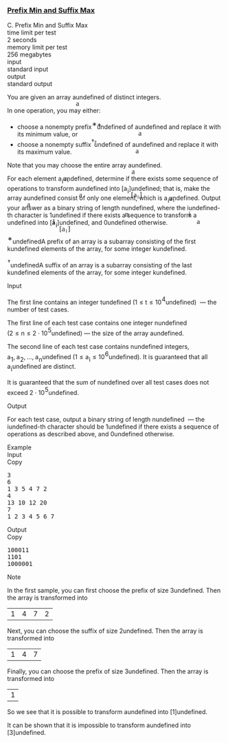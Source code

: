 <h3><a href="https://codeforces.com/contest/2123/problem/C" target="_blank" rel="noopener noreferrer">Prefix Min and Suffix Max</a></h3>
<div class="header"><div class="title">C. Prefix Min and Suffix Max</div><div class="time-limit"><div class="property-title">time limit per test</div>2 seconds</div><div class="memory-limit"><div class="property-title">memory limit per test</div>256 megabytes</div><div class="input-file input-standard"><div class="property-title">input</div>standard input</div><div class="output-file output-standard"><div class="property-title">output</div>standard output</div></div><div><p>You are given an array <span class="MathJax_Preview" style="color: inherit;"><span class="MJXp-math" id="MJXp-Span-1"><span class="MJXp-mi MJXp-italic" id="MJXp-Span-2">a</span></span></span><span class="MathJax MathJax_Processed" id="MathJax-Element-1-Frame" tabindex="0" style=""><nobr><span class="math" id="MathJax-Span-1"><span style="display: inline-block; position: relative; width: 0em; height: 0px; font-size: 122%;"><span style="position: absolute;"><span class="mrow" id="MathJax-Span-2"><span class="mi" id="MathJax-Span-3" style="font-family: MathJax_Math-italic;">a</span></span></span></span></span></nobr></span>undefined of <span class="tex-font-style-bf">distinct</span> integers.</p><p>In one operation, you may either: </p><ul> <li> choose a nonempty <span class="tex-font-style-bf">prefix</span><span class="MathJax_Preview" style="color: inherit;"><span class="MJXp-math" id="MJXp-Span-3"><span class="MJXp-msubsup" id="MJXp-Span-4"><span class="MJXp-mi" id="MJXp-Span-5" style="margin-right: 0.05em;"></span><span class="MJXp-mrow MJXp-script" id="MJXp-Span-6" style="vertical-align: 0.5em;"><span class="MJXp-mtext" id="MJXp-Span-7">∗</span></span></span></span></span><span class="MathJax MathJax_Processed" id="MathJax-Element-2-Frame" tabindex="0" style=""><nobr><span class="math" id="MathJax-Span-4"><span style="display: inline-block; position: relative; width: 0em; height: 0px; font-size: 122%;"><span style="position: absolute;"><span class="mrow" id="MathJax-Span-5"><span class="msubsup" id="MathJax-Span-6"><span style="display: inline-block; position: relative; width: 0.413em; height: 0px;"><span style="position: absolute; clip: rect(3.809em, 1000em, 4.16em, -999.997em); top: -3.978em; left: 0em;"><span class="mi" id="MathJax-Span-7"></span><span style="display: inline-block; width: 0px; height: 3.984em;"></span></span><span style="position: absolute; top: -4.33em; left: 0em;"><span class="texatom" id="MathJax-Span-8"><span class="mrow" id="MathJax-Span-9"><span class="mtext" id="MathJax-Span-10" style="font-size: 70.7%; font-family: MathJax_Main;">∗</span></span></span><span style="display: inline-block; width: 0px; height: 3.984em;"></span></span></span></span></span></span></span></span></nobr></span>undefined of <span class="MathJax_Preview" style="color: inherit;"><span class="MJXp-math" id="MJXp-Span-8"><span class="MJXp-mi MJXp-italic" id="MJXp-Span-9">a</span></span></span><span class="MathJax MathJax_Processed" id="MathJax-Element-3-Frame" tabindex="0" style=""><nobr><span class="math" id="MathJax-Span-11"><span style="display: inline-block; position: relative; width: 0em; height: 0px; font-size: 122%;"><span style="position: absolute;"><span class="mrow" id="MathJax-Span-12"><span class="mi" id="MathJax-Span-13" style="font-family: MathJax_Math-italic;">a</span></span></span></span></span></nobr></span>undefined and replace it with its minimum value, or </li><li> choose a nonempty <span class="tex-font-style-bf">suffix</span><span class="MathJax_Preview" style="color: inherit;"><span class="MJXp-math" id="MJXp-Span-10"><span class="MJXp-msubsup" id="MJXp-Span-11"><span class="MJXp-mi" id="MJXp-Span-12" style="margin-right: 0.05em;"></span><span class="MJXp-mrow MJXp-script" id="MJXp-Span-13" style="vertical-align: 0.5em;"><span class="MJXp-mtext" id="MJXp-Span-14">†</span></span></span></span></span><span class="MathJax MathJax_Processed" id="MathJax-Element-4-Frame" tabindex="0" style=""><nobr><span class="math" id="MathJax-Span-14"><span style="display: inline-block; position: relative; width: 0em; height: 0px; font-size: 122%;"><span style="position: absolute;"><span class="mrow" id="MathJax-Span-15"><span class="msubsup" id="MathJax-Span-16"><span style="display: inline-block; position: relative; width: 0.413em; height: 0px;"><span style="position: absolute; clip: rect(3.809em, 1000em, 4.16em, -999.997em); top: -3.978em; left: 0em;"><span class="mi" id="MathJax-Span-17"></span><span style="display: inline-block; width: 0px; height: 3.984em;"></span></span><span style="position: absolute; top: -4.33em; left: 0em;"><span class="texatom" id="MathJax-Span-18"><span class="mrow" id="MathJax-Span-19"><span class="mtext" id="MathJax-Span-20" style="font-size: 70.7%; font-family: MathJax_Main;">†</span></span></span><span style="display: inline-block; width: 0px; height: 3.984em;"></span></span></span></span></span></span></span></span></nobr></span>undefined of <span class="MathJax_Preview" style="color: inherit;"><span class="MJXp-math" id="MJXp-Span-15"><span class="MJXp-mi MJXp-italic" id="MJXp-Span-16">a</span></span></span><span class="MathJax MathJax_Processed" id="MathJax-Element-5-Frame" tabindex="0" style=""><nobr><span class="math" id="MathJax-Span-21"><span style="display: inline-block; position: relative; width: 0em; height: 0px; font-size: 122%;"><span style="position: absolute;"><span class="mrow" id="MathJax-Span-22"><span class="mi" id="MathJax-Span-23" style="font-family: MathJax_Math-italic;">a</span></span></span></span></span></nobr></span>undefined and replace it with its maximum value. </li></ul><p>Note that you may choose the entire array <span class="MathJax_Preview" style="color: inherit;"><span class="MJXp-math" id="MJXp-Span-17"><span class="MJXp-mi MJXp-italic" id="MJXp-Span-18">a</span></span></span><span class="MathJax MathJax_Processed" id="MathJax-Element-6-Frame" tabindex="0" style=""><nobr><span class="math" id="MathJax-Span-24"><span style="display: inline-block; position: relative; width: 0em; height: 0px; font-size: 122%;"><span style="position: absolute;"><span class="mrow" id="MathJax-Span-25"><span class="mi" id="MathJax-Span-26" style="font-family: MathJax_Math-italic;">a</span></span></span></span></span></nobr></span>undefined.</p><p>For each element <span class="MathJax_Preview" style="color: inherit;"><span class="MJXp-math" id="MJXp-Span-19"><span class="MJXp-msubsup" id="MJXp-Span-20"><span class="MJXp-mi MJXp-italic" id="MJXp-Span-21" style="margin-right: 0.05em;">a</span><span class="MJXp-mi MJXp-italic MJXp-script" id="MJXp-Span-22" style="vertical-align: -0.4em;">i</span></span></span></span><span class="MathJax MathJax_Processed" id="MathJax-Element-7-Frame" tabindex="0" style=""><nobr><span class="math" id="MathJax-Span-27"><span style="display: inline-block; position: relative; width: 0em; height: 0px; font-size: 122%;"><span style="position: absolute;"><span class="mrow" id="MathJax-Span-28"><span class="msubsup" id="MathJax-Span-29"><span style="display: inline-block; position: relative; width: 0.823em; height: 0px;"><span style="position: absolute; clip: rect(3.34em, 1000.53em, 4.16em, -999.997em); top: -3.978em; left: 0em;"><span class="mi" id="MathJax-Span-30" style="font-family: MathJax_Math-italic;">a</span><span style="display: inline-block; width: 0px; height: 3.984em;"></span></span><span style="position: absolute; top: -3.803em; left: 0.53em;"><span class="mi" id="MathJax-Span-31" style="font-size: 70.7%; font-family: MathJax_Math-italic;">i</span><span style="display: inline-block; width: 0px; height: 3.984em;"></span></span></span></span></span></span></span></span></nobr></span>undefined, determine if there exists some sequence of operations to transform <span class="MathJax_Preview" style="color: inherit;"><span class="MJXp-math" id="MJXp-Span-23"><span class="MJXp-mi MJXp-italic" id="MJXp-Span-24">a</span></span></span><span class="MathJax MathJax_Processed" id="MathJax-Element-8-Frame" tabindex="0" style=""><nobr><span class="math" id="MathJax-Span-32"><span style="display: inline-block; position: relative; width: 0em; height: 0px; font-size: 122%;"><span style="position: absolute;"><span class="mrow" id="MathJax-Span-33"><span class="mi" id="MathJax-Span-34" style="font-family: MathJax_Math-italic;">a</span></span></span></span></span></nobr></span>undefined into <span class="MathJax_Preview" style="color: inherit;"><span class="MJXp-math" id="MJXp-Span-25"><span class="MJXp-mo" id="MJXp-Span-26" style="margin-left: 0em; margin-right: 0em;">[</span><span class="MJXp-msubsup" id="MJXp-Span-27"><span class="MJXp-mi MJXp-italic" id="MJXp-Span-28" style="margin-right: 0.05em;">a</span><span class="MJXp-mi MJXp-italic MJXp-script" id="MJXp-Span-29" style="vertical-align: -0.4em;">i</span></span><span class="MJXp-mo" id="MJXp-Span-30" style="margin-left: 0em; margin-right: 0em;">]</span></span></span><span class="MathJax MathJax_Processed" id="MathJax-Element-9-Frame" tabindex="0" style=""><nobr><span class="math" id="MathJax-Span-35"><span style="display: inline-block; position: relative; width: 0em; height: 0px; font-size: 122%;"><span style="position: absolute;"><span class="mrow" id="MathJax-Span-36"><span class="mo" id="MathJax-Span-37" style="font-family: MathJax_Main;">[</span><span class="msubsup" id="MathJax-Span-38"><span style="display: inline-block; position: relative; width: 0.823em; height: 0px;"><span style="position: absolute; clip: rect(3.34em, 1000.53em, 4.16em, -999.997em); top: -3.978em; left: 0em;"><span class="mi" id="MathJax-Span-39" style="font-family: MathJax_Math-italic;">a</span><span style="display: inline-block; width: 0px; height: 3.984em;"></span></span><span style="position: absolute; top: -3.803em; left: 0.53em;"><span class="mi" id="MathJax-Span-40" style="font-size: 70.7%; font-family: MathJax_Math-italic;">i</span><span style="display: inline-block; width: 0px; height: 3.984em;"></span></span></span></span><span class="mo" id="MathJax-Span-41" style="font-family: MathJax_Main;">]</span></span></span></span></span></nobr></span>undefined; that is, make the array <span class="MathJax_Preview" style="color: inherit;"><span class="MJXp-math" id="MJXp-Span-31"><span class="MJXp-mi MJXp-italic" id="MJXp-Span-32">a</span></span></span><span class="MathJax MathJax_Processed" id="MathJax-Element-10-Frame" tabindex="0" style=""><nobr><span class="math" id="MathJax-Span-42"><span style="display: inline-block; position: relative; width: 0em; height: 0px; font-size: 122%;"><span style="position: absolute;"><span class="mrow" id="MathJax-Span-43"><span class="mi" id="MathJax-Span-44" style="font-family: MathJax_Math-italic;">a</span></span></span></span></span></nobr></span>undefined consist of only one element, which is <span class="MathJax_Preview" style="color: inherit;"><span class="MJXp-math" id="MJXp-Span-33"><span class="MJXp-msubsup" id="MJXp-Span-34"><span class="MJXp-mi MJXp-italic" id="MJXp-Span-35" style="margin-right: 0.05em;">a</span><span class="MJXp-mi MJXp-italic MJXp-script" id="MJXp-Span-36" style="vertical-align: -0.4em;">i</span></span></span></span><span class="MathJax MathJax_Processed" id="MathJax-Element-11-Frame" tabindex="0" style=""><nobr><span class="math" id="MathJax-Span-45"><span style="display: inline-block; position: relative; width: 0em; height: 0px; font-size: 122%;"><span style="position: absolute;"><span class="mrow" id="MathJax-Span-46"><span class="msubsup" id="MathJax-Span-47"><span style="display: inline-block; position: relative; width: 0.823em; height: 0px;"><span style="position: absolute; clip: rect(3.34em, 1000.53em, 4.16em, -999.997em); top: -3.978em; left: 0em;"><span class="mi" id="MathJax-Span-48" style="font-family: MathJax_Math-italic;">a</span><span style="display: inline-block; width: 0px; height: 3.984em;"></span></span><span style="position: absolute; top: -3.803em; left: 0.53em;"><span class="mi" id="MathJax-Span-49" style="font-size: 70.7%; font-family: MathJax_Math-italic;">i</span><span style="display: inline-block; width: 0px; height: 3.984em;"></span></span></span></span></span></span></span></span></nobr></span>undefined. Output your answer as a binary string of length <span class="MathJax_Preview" style="color: inherit;"><span class="MJXp-math" id="MJXp-Span-37"><span class="MJXp-mi MJXp-italic" id="MJXp-Span-38">n</span></span></span><span class="MathJax MathJax_Processed" id="MathJax-Element-12-Frame" tabindex="0" style=""><nobr><span class="math" id="MathJax-Span-50"><span style="display: inline-block; position: relative; width: 0em; height: 0px; font-size: 122%;"><span style="position: absolute;"><span class="mrow" id="MathJax-Span-51"><span class="mi" id="MathJax-Span-52" style="font-family: MathJax_Math-italic;">n</span></span></span></span></span></nobr></span>undefined, where the <span class="MathJax_Preview" style="color: inherit;"><span class="MJXp-math" id="MJXp-Span-39"><span class="MJXp-mi MJXp-italic" id="MJXp-Span-40">i</span></span></span><span class="MathJax MathJax_Processed" id="MathJax-Element-13-Frame" tabindex="0" style=""><nobr><span class="math" id="MathJax-Span-53"><span style="display: inline-block; position: relative; width: 0em; height: 0px; font-size: 122%;"><span style="position: absolute;"><span class="mrow" id="MathJax-Span-54"><span class="mi" id="MathJax-Span-55" style="font-family: MathJax_Math-italic;">i</span></span></span></span></span></nobr></span>undefined-th character is <span class="MathJax_Preview" style="color: inherit;"><span class="MJXp-math" id="MJXp-Span-41"><span class="MJXp-mn" id="MJXp-Span-42">1</span></span></span><span class="MathJax MathJax_Processed" id="MathJax-Element-14-Frame" tabindex="0" style=""><nobr><span class="math" id="MathJax-Span-56"><span style="display: inline-block; position: relative; width: 0em; height: 0px; font-size: 122%;"><span style="position: absolute;"><span class="mrow" id="MathJax-Span-57"><span class="mn" id="MathJax-Span-58" style="font-family: MathJax_Main;">1</span></span></span></span></span></nobr></span>undefined if there exists a sequence to transform <span class="MathJax_Preview" style="color: inherit;"><span class="MJXp-math" id="MJXp-Span-43"><span class="MJXp-mi MJXp-italic" id="MJXp-Span-44">a</span></span></span><span class="MathJax MathJax_Processed" id="MathJax-Element-15-Frame" tabindex="0" style=""><nobr><span class="math" id="MathJax-Span-59"><span style="display: inline-block; position: relative; width: 0em; height: 0px; font-size: 122%;"><span style="position: absolute;"><span class="mrow" id="MathJax-Span-60"><span class="mi" id="MathJax-Span-61" style="font-family: MathJax_Math-italic;">a</span></span></span></span></span></nobr></span>undefined into <span class="MathJax_Preview" style="color: inherit;"><span class="MJXp-math" id="MJXp-Span-45"><span class="MJXp-mo" id="MJXp-Span-46" style="margin-left: 0em; margin-right: 0em;">[</span><span class="MJXp-msubsup" id="MJXp-Span-47"><span class="MJXp-mi MJXp-italic" id="MJXp-Span-48" style="margin-right: 0.05em;">a</span><span class="MJXp-mi MJXp-italic MJXp-script" id="MJXp-Span-49" style="vertical-align: -0.4em;">i</span></span><span class="MJXp-mo" id="MJXp-Span-50" style="margin-left: 0em; margin-right: 0em;">]</span></span></span><span class="MathJax MathJax_Processed" id="MathJax-Element-16-Frame" tabindex="0" style=""><nobr><span class="math" id="MathJax-Span-62"><span style="display: inline-block; position: relative; width: 0em; height: 0px; font-size: 122%;"><span style="position: absolute;"><span class="mrow" id="MathJax-Span-63"><span class="mo" id="MathJax-Span-64" style="font-family: MathJax_Main;">[</span><span class="msubsup" id="MathJax-Span-65"><span style="display: inline-block; position: relative; width: 0.823em; height: 0px;"><span style="position: absolute; clip: rect(3.34em, 1000.53em, 4.16em, -999.997em); top: -3.978em; left: 0em;"><span class="mi" id="MathJax-Span-66" style="font-family: MathJax_Math-italic;">a</span><span style="display: inline-block; width: 0px; height: 3.984em;"></span></span><span style="position: absolute; top: -3.803em; left: 0.53em;"><span class="mi" id="MathJax-Span-67" style="font-size: 70.7%; font-family: MathJax_Math-italic;">i</span><span style="display: inline-block; width: 0px; height: 3.984em;"></span></span></span></span><span class="mo" id="MathJax-Span-68" style="font-family: MathJax_Main;">]</span></span></span></span></span></nobr></span>undefined, and <span class="MathJax_Preview" style="color: inherit;"><span class="MJXp-math" id="MJXp-Span-51"><span class="MJXp-mn" id="MJXp-Span-52">0</span></span></span><span class="MathJax MathJax_Processing" id="MathJax-Element-17-Frame" tabindex="0"></span>undefined otherwise.</p><div class="statement-footnote"><p><span class="MathJax_Preview" style="color: inherit;"><span class="MJXp-math" id="MJXp-Span-53"><span class="MJXp-msubsup" id="MJXp-Span-54"><span class="MJXp-mi" id="MJXp-Span-55" style="margin-right: 0.05em;"></span><span class="MJXp-mrow MJXp-script" id="MJXp-Span-56" style="vertical-align: 0.5em;"><span class="MJXp-mtext" id="MJXp-Span-57">∗</span></span></span></span></span><span class="MathJax MathJax_Processing" id="MathJax-Element-18-Frame" tabindex="0"></span>undefinedA <span class="tex-font-style-bf">prefix</span> of an array is a subarray consisting of the first <span class="MathJax_Preview" style="color: inherit;"><span class="MJXp-math" id="MJXp-Span-58"><span class="MJXp-mi MJXp-italic" id="MJXp-Span-59">k</span></span></span><span class="MathJax MathJax_Processing" id="MathJax-Element-19-Frame" tabindex="0"></span>undefined elements of the array, for some integer <span class="MathJax_Preview" style="color: inherit;"><span class="MJXp-math" id="MJXp-Span-60"><span class="MJXp-mi MJXp-italic" id="MJXp-Span-61">k</span></span></span><span class="MathJax MathJax_Processing" id="MathJax-Element-20-Frame" tabindex="0"></span>undefined.</p><p><span class="MathJax_Preview" style="color: inherit;"><span class="MJXp-math" id="MJXp-Span-62"><span class="MJXp-msubsup" id="MJXp-Span-63"><span class="MJXp-mi" id="MJXp-Span-64" style="margin-right: 0.05em;"></span><span class="MJXp-mrow MJXp-script" id="MJXp-Span-65" style="vertical-align: 0.5em;"><span class="MJXp-mtext" id="MJXp-Span-66">†</span></span></span></span></span><span class="MathJax MathJax_Processing" id="MathJax-Element-21-Frame" tabindex="0"></span>undefinedA <span class="tex-font-style-bf">suffix</span> of an array is a subarray consisting of the last <span class="MathJax_Preview" style="color: inherit;"><span class="MJXp-math" id="MJXp-Span-67"><span class="MJXp-mi MJXp-italic" id="MJXp-Span-68">k</span></span></span><span class="MathJax MathJax_Processing" id="MathJax-Element-22-Frame" tabindex="0"></span>undefined elements of the array, for some integer <span class="MathJax_Preview" style="color: inherit;"><span class="MJXp-math" id="MJXp-Span-69"><span class="MJXp-mi MJXp-italic" id="MJXp-Span-70">k</span></span></span><span class="MathJax MathJax_Processing" id="MathJax-Element-23-Frame" tabindex="0"></span>undefined.</p></div></div><div class="input-specification"><div class="section-title">Input</div><p>The first line contains an integer <span class="MathJax_Preview" style="color: inherit;"><span class="MJXp-math" id="MJXp-Span-71"><span class="MJXp-mi MJXp-italic" id="MJXp-Span-72">t</span></span></span><span class="MathJax MathJax_Processing" id="MathJax-Element-24-Frame" tabindex="0"></span>undefined (<span class="MathJax_Preview" style="color: inherit;"><span class="MJXp-math" id="MJXp-Span-73"><span class="MJXp-mn" id="MJXp-Span-74">1</span><span class="MJXp-mo" id="MJXp-Span-75" style="margin-left: 0.333em; margin-right: 0.333em;">≤</span><span class="MJXp-mi MJXp-italic" id="MJXp-Span-76">t</span><span class="MJXp-mo" id="MJXp-Span-77" style="margin-left: 0.333em; margin-right: 0.333em;">≤</span><span class="MJXp-msubsup" id="MJXp-Span-78"><span class="MJXp-mn" id="MJXp-Span-79" style="margin-right: 0.05em;">10</span><span class="MJXp-mn MJXp-script" id="MJXp-Span-80" style="vertical-align: 0.5em;">4</span></span></span></span><span class="MathJax MathJax_Processing" id="MathJax-Element-25-Frame" tabindex="0"></span>undefined) &nbsp;— the number of test cases.</p><p>The first line of each test case contains one integer <span class="MathJax_Preview" style="color: inherit;"><span class="MJXp-math" id="MJXp-Span-81"><span class="MJXp-mi MJXp-italic" id="MJXp-Span-82">n</span></span></span><span class="MathJax MathJax_Processing" id="MathJax-Element-26-Frame" tabindex="0"></span>undefined (<span class="MathJax_Preview" style="color: inherit;"><span class="MJXp-math" id="MJXp-Span-83"><span class="MJXp-mn" id="MJXp-Span-84">2</span><span class="MJXp-mo" id="MJXp-Span-85" style="margin-left: 0.333em; margin-right: 0.333em;">≤</span><span class="MJXp-mi MJXp-italic" id="MJXp-Span-86">n</span><span class="MJXp-mo" id="MJXp-Span-87" style="margin-left: 0.333em; margin-right: 0.333em;">≤</span><span class="MJXp-mn" id="MJXp-Span-88">2</span><span class="MJXp-mo" id="MJXp-Span-89" style="margin-left: 0.267em; margin-right: 0.267em;">⋅</span><span class="MJXp-msubsup" id="MJXp-Span-90"><span class="MJXp-mn" id="MJXp-Span-91" style="margin-right: 0.05em;">10</span><span class="MJXp-mn MJXp-script" id="MJXp-Span-92" style="vertical-align: 0.5em;">5</span></span></span></span><span class="MathJax MathJax_Processing" id="MathJax-Element-27-Frame" tabindex="0"></span>undefined)&nbsp;— the size of the array <span class="MathJax_Preview" style="color: inherit;"><span class="MJXp-math" id="MJXp-Span-93"><span class="MJXp-mi MJXp-italic" id="MJXp-Span-94">a</span></span></span><span class="MathJax MathJax_Processing" id="MathJax-Element-28-Frame" tabindex="0"></span>undefined.</p><p>The second line of each test case contains <span class="MathJax_Preview" style="color: inherit;"><span class="MJXp-math" id="MJXp-Span-95"><span class="MJXp-mi MJXp-italic" id="MJXp-Span-96">n</span></span></span><span class="MathJax MathJax_Processing" id="MathJax-Element-29-Frame" tabindex="0"></span>undefined integers, <span class="MathJax_Preview" style="color: inherit;"><span class="MJXp-math" id="MJXp-Span-97"><span class="MJXp-msubsup" id="MJXp-Span-98"><span class="MJXp-mi MJXp-italic" id="MJXp-Span-99" style="margin-right: 0.05em;">a</span><span class="MJXp-mn MJXp-script" id="MJXp-Span-100" style="vertical-align: -0.4em;">1</span></span><span class="MJXp-mo" id="MJXp-Span-101" style="margin-left: 0em; margin-right: 0.222em;">,</span><span class="MJXp-msubsup" id="MJXp-Span-102"><span class="MJXp-mi MJXp-italic" id="MJXp-Span-103" style="margin-right: 0.05em;">a</span><span class="MJXp-mn MJXp-script" id="MJXp-Span-104" style="vertical-align: -0.4em;">2</span></span><span class="MJXp-mo" id="MJXp-Span-105" style="margin-left: 0em; margin-right: 0.222em;">,</span><span class="MJXp-mo" id="MJXp-Span-106" style="margin-left: 0em; margin-right: 0em;">…</span><span class="MJXp-mo" id="MJXp-Span-107" style="margin-left: 0em; margin-right: 0.222em;">,</span><span class="MJXp-msubsup" id="MJXp-Span-108"><span class="MJXp-mi MJXp-italic" id="MJXp-Span-109" style="margin-right: 0.05em;">a</span><span class="MJXp-mi MJXp-italic MJXp-script" id="MJXp-Span-110" style="vertical-align: -0.4em;">n</span></span></span></span><span class="MathJax MathJax_Processing" id="MathJax-Element-30-Frame" tabindex="0"></span>undefined (<span class="MathJax_Preview" style="color: inherit;"><span class="MJXp-math" id="MJXp-Span-111"><span class="MJXp-mn" id="MJXp-Span-112">1</span><span class="MJXp-mo" id="MJXp-Span-113" style="margin-left: 0.333em; margin-right: 0.333em;">≤</span><span class="MJXp-msubsup" id="MJXp-Span-114"><span class="MJXp-mi MJXp-italic" id="MJXp-Span-115" style="margin-right: 0.05em;">a</span><span class="MJXp-mi MJXp-italic MJXp-script" id="MJXp-Span-116" style="vertical-align: -0.4em;">i</span></span><span class="MJXp-mo" id="MJXp-Span-117" style="margin-left: 0.333em; margin-right: 0.333em;">≤</span><span class="MJXp-msubsup" id="MJXp-Span-118"><span class="MJXp-mn" id="MJXp-Span-119" style="margin-right: 0.05em;">10</span><span class="MJXp-mn MJXp-script" id="MJXp-Span-120" style="vertical-align: 0.5em;">6</span></span></span></span><span class="MathJax MathJax_Processing" id="MathJax-Element-31-Frame" tabindex="0"></span>undefined). It is guaranteed that all <span class="MathJax_Preview" style="color: inherit;"><span class="MJXp-math" id="MJXp-Span-121"><span class="MJXp-msubsup" id="MJXp-Span-122"><span class="MJXp-mi MJXp-italic" id="MJXp-Span-123" style="margin-right: 0.05em;">a</span><span class="MJXp-mi MJXp-italic MJXp-script" id="MJXp-Span-124" style="vertical-align: -0.4em;">i</span></span></span></span><span class="MathJax MathJax_Processing" id="MathJax-Element-32-Frame" tabindex="0"></span>undefined are distinct.</p><p>It is guaranteed that the sum of <span class="MathJax_Preview" style="color: inherit;"><span class="MJXp-math" id="MJXp-Span-125"><span class="MJXp-mi MJXp-italic" id="MJXp-Span-126">n</span></span></span><span class="MathJax MathJax_Processing" id="MathJax-Element-33-Frame" tabindex="0"></span>undefined over all test cases does not exceed <span class="MathJax_Preview" style="color: inherit;"><span class="MJXp-math" id="MJXp-Span-127"><span class="MJXp-mn" id="MJXp-Span-128">2</span><span class="MJXp-mo" id="MJXp-Span-129" style="margin-left: 0.267em; margin-right: 0.267em;">⋅</span><span class="MJXp-msubsup" id="MJXp-Span-130"><span class="MJXp-mn" id="MJXp-Span-131" style="margin-right: 0.05em;">10</span><span class="MJXp-mn MJXp-script" id="MJXp-Span-132" style="vertical-align: 0.5em;">5</span></span></span></span><span class="MathJax MathJax_Processing" id="MathJax-Element-34-Frame" tabindex="0"></span>undefined.</p></div><div class="output-specification"><div class="section-title">Output</div><p>For each test case, output a binary string of length <span class="MathJax_Preview" style="color: inherit;"><span class="MJXp-math" id="MJXp-Span-133"><span class="MJXp-mi MJXp-italic" id="MJXp-Span-134">n</span></span></span><span class="MathJax MathJax_Processing" id="MathJax-Element-35-Frame" tabindex="0"></span>undefined &nbsp;— the <span class="MathJax_Preview" style="color: inherit;"><span class="MJXp-math" id="MJXp-Span-135"><span class="MJXp-mi MJXp-italic" id="MJXp-Span-136">i</span></span></span><span class="MathJax MathJax_Processing" id="MathJax-Element-36-Frame" tabindex="0"></span>undefined-th character should be <span class="MathJax_Preview" style="color: inherit;"><span class="MJXp-math" id="MJXp-Span-137"><span class="MJXp-mn" id="MJXp-Span-138">1</span></span></span><span class="MathJax MathJax_Processing" id="MathJax-Element-37-Frame" tabindex="0"></span>undefined if there exists a sequence of operations as described above, and <span class="MathJax_Preview" style="color: inherit;"><span class="MJXp-math" id="MJXp-Span-139"><span class="MJXp-mn" id="MJXp-Span-140">0</span></span></span><span class="MathJax MathJax_Processing" id="MathJax-Element-38-Frame" tabindex="0"></span>undefined otherwise.</p></div><div class="sample-tests"><div class="section-title">Example</div><div class="sample-test"><div class="input"><div class="title">Input<div title="Copy" data-clipboard-target="#id0035819371593074734" id="id009461513460254094" class="input-output-copier">Copy</div></div><pre id="id0035819371593074734"><div class="test-example-line test-example-line-even test-example-line-0">3</div><div class="test-example-line test-example-line-odd test-example-line-1">6</div><div class="test-example-line test-example-line-odd test-example-line-1">1 3 5 4 7 2</div><div class="test-example-line test-example-line-even test-example-line-2">4</div><div class="test-example-line test-example-line-even test-example-line-2">13 10 12 20</div><div class="test-example-line test-example-line-odd test-example-line-3">7</div><div class="test-example-line test-example-line-odd test-example-line-3">1 2 3 4 5 6 7</div></pre></div><div class="output"><div class="title">Output<div title="Copy" data-clipboard-target="#id008762942896299444" id="id0026717714501065404" class="input-output-copier">Copy</div></div><pre id="id008762942896299444">100011
1101
1000001
</pre></div></div></div><div class="note"><div class="section-title">Note</div><p>In the first sample, you can first choose the prefix of size <span class="MathJax_Preview" style="color: inherit;"><span class="MJXp-math" id="MJXp-Span-141"><span class="MJXp-mn" id="MJXp-Span-142">3</span></span></span><span class="MathJax MathJax_Processing" id="MathJax-Element-39-Frame" tabindex="0"></span>undefined. Then the array is transformed into </p><table class="tex-tabular bordertable"><tbody><tr><td class="tex-tabular-border-left tex-tabular-text-align-center tex-tabular-border-right tex-tabular-border-top tex-tabular-border-bottom">1</td><td class="tex-tabular-border-left tex-tabular-text-align-center tex-tabular-border-right tex-tabular-border-top tex-tabular-border-bottom">4</td><td class="tex-tabular-border-left tex-tabular-text-align-center tex-tabular-border-right tex-tabular-border-top tex-tabular-border-bottom">7</td><td class="tex-tabular-border-left tex-tabular-text-align-center tex-tabular-border-right tex-tabular-border-top tex-tabular-border-bottom">2</td></tr></tbody></table> Next, you can choose the suffix of size <span class="MathJax_Preview" style="color: inherit;"><span class="MJXp-math" id="MJXp-Span-143"><span class="MJXp-mn" id="MJXp-Span-144">2</span></span></span><span class="MathJax MathJax_Processing" id="MathJax-Element-40-Frame" tabindex="0"></span>undefined. Then the array is transformed into <table class="tex-tabular bordertable"><tbody><tr><td class="tex-tabular-border-left tex-tabular-text-align-center tex-tabular-border-right tex-tabular-border-top tex-tabular-border-bottom">1</td><td class="tex-tabular-border-left tex-tabular-text-align-center tex-tabular-border-right tex-tabular-border-top tex-tabular-border-bottom">4</td><td class="tex-tabular-border-left tex-tabular-text-align-center tex-tabular-border-right tex-tabular-border-top tex-tabular-border-bottom">7</td></tr></tbody></table> Finally, you can choose the prefix of size <span class="MathJax_Preview" style="color: inherit;"><span class="MJXp-math" id="MJXp-Span-145"><span class="MJXp-mn" id="MJXp-Span-146">3</span></span></span><span class="MathJax MathJax_Processing" id="MathJax-Element-41-Frame" tabindex="0"></span>undefined. Then the array is transformed into <table class="tex-tabular bordertable"><tbody><tr><td class="tex-tabular-border-left tex-tabular-text-align-center tex-tabular-border-right tex-tabular-border-top tex-tabular-border-bottom">1</td></tr></tbody></table> So we see that it is possible to transform <span class="MathJax_Preview" style="color: inherit;"><span class="MJXp-math" id="MJXp-Span-147"><span class="MJXp-mi MJXp-italic" id="MJXp-Span-148">a</span></span></span><span class="MathJax MathJax_Processing" id="MathJax-Element-42-Frame" tabindex="0"></span>undefined into <span class="MathJax_Preview" style="color: inherit;"><span class="MJXp-math" id="MJXp-Span-149"><span class="MJXp-mo" id="MJXp-Span-150" style="margin-left: 0em; margin-right: 0em;">[</span><span class="MJXp-mn" id="MJXp-Span-151">1</span><span class="MJXp-mo" id="MJXp-Span-152" style="margin-left: 0em; margin-right: 0em;">]</span></span></span><span class="MathJax MathJax_Processing" id="MathJax-Element-43-Frame" tabindex="0"></span>undefined.<p></p><p>It can be shown that it is impossible to transform <span class="MathJax_Preview" style="color: inherit;"><span class="MJXp-math" id="MJXp-Span-153"><span class="MJXp-mi MJXp-italic" id="MJXp-Span-154">a</span></span></span><span class="MathJax MathJax_Processing" id="MathJax-Element-44-Frame" tabindex="0"></span>undefined into <span class="MathJax_Preview" style="color: inherit;"><span class="MJXp-math" id="MJXp-Span-155"><span class="MJXp-mo" id="MJXp-Span-156" style="margin-left: 0em; margin-right: 0em;">[</span><span class="MJXp-mn" id="MJXp-Span-157">3</span><span class="MJXp-mo" id="MJXp-Span-158" style="margin-left: 0em; margin-right: 0em;">]</span></span></span><span class="MathJax MathJax_Processing" id="MathJax-Element-45-Frame" tabindex="0"></span>undefined.</p></div>